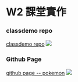 # W2 課堂實作

### classdemo repo
[classdemo repo](https://github.com/210410/1101-classdemo-210410204)
![](https://i.imgur.com/2rECyyD.png)

### Github Page
[github page -- pokemon](http://127.0.0.1:5500/w2/pokemon.html)
![](https://i.imgur.com/vnYqhOG.png)